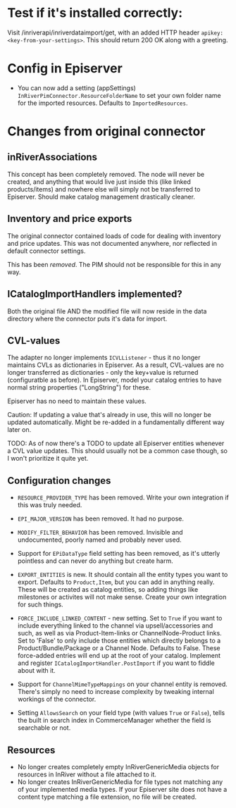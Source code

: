 # Test if it's installed correctly:

Visit <yourSiteRoot>/inriverapi/inriverdataimport/get, with an added HTTP header `apikey: <key-from-your-settings>`. This should return 200 OK along with a greeting.

# Config in Episerver

- You can now add a setting (appSettings) `InRiverPimConnector.ResourceFolderName` to set your own folder name for the imported resources. Defaults to `ImportedResources`.

# Changes from original connector

## inRiverAssociations

This concept has been completely removed. The node will never be created, and anything that would live just inside this (like linked products/items) and nowhere else will simply not be transferred to Episerver. Should make catalog management drastically cleaner.

## Inventory and price exports

The original connector contained loads of code for dealing with inventory and price updates. This was not documented anywhere, nor reflected in default connector settings.

This has been *removed*. The PIM should not be responsible for this in any way. 

## ICatalogImportHandlers implemented?

Both the original file AND the modified file will now reside in the data directory where the connector puts it's data for import.

## CVL-values

The adapter no longer implements `ICVLListener` - thus it no longer maintains CVLs as dictionaries in Episerver. As a result, CVL-values are no longer transferred as dictionaries - only the key+value is returned (configuratble as before). In Episerver, model your catalog entries to have normal string properties ("LongString") for these.

Episerver has no need to maintain these values.

Caution: If updating a value that's already in use, this will no longer be updated automatically. Might be re-added in a fundamentally different way later on.

TODO: As of now there's a TODO to update all Episerver entities whenever a CVL value updates. This should usually not be a common case though, so I won't prioritize it quite yet.

## Configuration changes

- `RESOURCE_PROVIDER_TYPE` has been removed. Write your own integration if this was truly needed.
- `EPI_MAJOR_VERSION` has been removed. It had no purpose.
- `MODIFY_FILTER_BEHAVIOR` has been removed. Invisible and undocumented, poorly named and probably never used.
- Support for `EPiDataType` field setting has been removed, as it's utterly pointless and can never do anything but create harm.
- `EXPORT_ENTITIES` is new. It should contain all the entity types you want to export. Defaults to `Product,Item`, but you can add in anything really. These will be created as catalog entities, so adding things like milestones or activites will not make sense. Create your own integration for such things.
- `FORCE_INCLUDE_LINKED_CONTENT` - new setting. Set to `True` if you want to include everything linked to the channel via upsell/accessories and such, as well as via Product-Item-links or ChannelNode-Product links. Set to 'False' to only include those entities which directly belongs to a Product/Bundle/Package or a Channel Node. Defaults to False. These force-added entries will end up at the root of your catalog. Implement and register `ICatalogImportHandler.PostImport` if you want to fiddle about with it.

- Support for `ChannelMimeTypeMappings` on your channel entity is removed. There's simply no need to increase complexity by tweaking internal workings of the connector.
- Setting `AllowsSearch` on your field type (with values `True` or `False`), tells the built in search index in CommerceManager whether the field is searchable or not.

## Resources

- No longer creates completely empty InRiverGenericMedia objects for resources in InRiver without a file attached to it.
- No longer creates InRiverGenericMedia for file types not matching any of your implemented media types. If your Episerver site does not have a content type matching a file extension, no file will be created.